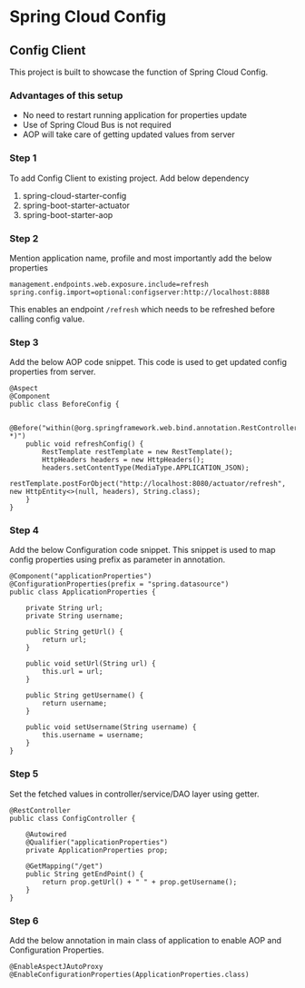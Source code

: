 # Spring Cloud Config
## Config Client

This project is built to showcase the function of Spring Cloud Config.

### Advantages of this setup
* No need to restart running application for properties update
* Use of Spring Cloud Bus is not required
* AOP will take care of getting updated values from server

### Step 1
To add Config Client to existing project. Add below dependency
1. spring-cloud-starter-config
2. spring-boot-starter-actuator
3. spring-boot-starter-aop

### Step 2
Mention application name, profile and most importantly add the below properties<br/>

`management.endpoints.web.exposure.include=refresh`<br/>
`spring.config.import=optional:configserver:http://localhost:8888`

This enables an endpoint `/refresh` which needs to be refreshed before calling config value.

### Step 3
Add the below AOP code snippet. This code is used to get updated config properties from server.
```
@Aspect
@Component
public class BeforeConfig {

    @Before("within(@org.springframework.web.bind.annotation.RestController *)")
    public void refreshConfig() {
        RestTemplate restTemplate = new RestTemplate();
        HttpHeaders headers = new HttpHeaders();
        headers.setContentType(MediaType.APPLICATION_JSON);
        restTemplate.postForObject("http://localhost:8080/actuator/refresh", new HttpEntity<>(null, headers), String.class);
    }
}
```

### Step 4
Add the below Configuration code snippet. This snippet is used to map config properties using prefix as parameter in annotation.
```
@Component("applicationProperties")
@ConfigurationProperties(prefix = "spring.datasource")
public class ApplicationProperties {

    private String url;
    private String username;

    public String getUrl() {
        return url;
    }

    public void setUrl(String url) {
        this.url = url;
    }

    public String getUsername() {
        return username;
    }

    public void setUsername(String username) {
        this.username = username;
    }
}
```

### Step 5
Set the fetched values in controller/service/DAO layer using getter.
```
@RestController
public class ConfigController {

    @Autowired
    @Qualifier("applicationProperties")
    private ApplicationProperties prop;

    @GetMapping("/get")
    public String getEndPoint() {
        return prop.getUrl() + " " + prop.getUsername();
    }
}
```

### Step 6
Add the below annotation in main class of application to enable AOP and Configuration Properties.
```
@EnableAspectJAutoProxy
@EnableConfigurationProperties(ApplicationProperties.class)
```